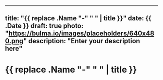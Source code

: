 
---
title: "{{ replace .Name "-" " " | title }}"
date: {{ .Date }}
draft: true
photo: "https://bulma.io/images/placeholders/640x480.png"
description: "Enter your description here"
---
# {{ replace .Name "-" " " | title }}

